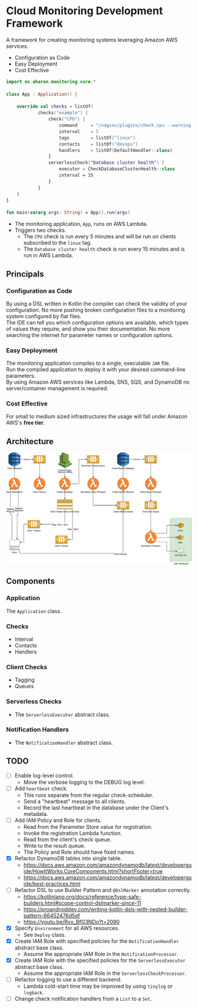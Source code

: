 # Cloud Monitoring Development Framework

A framework for creating monitoring systems leveraging Amazon AWS services.

- Configuration as Code
- Easy Deployment
- Cost Effective

```kotlin
import us.aharon.monitoring.core.*

class App : Application() {

    override val checks = listOf(
            checks("example") {
                check("CPU") {
                    command     = "/nagios/plugins/check_cpu --warning 75 --critical 85"
                    interval    = 5
                    tags        = listOf("linux")
                    contacts    = listOf("devops")
                    handlers    = listOf(DefaultHandler::class)
                } 
                serverlessCheck("Database cluster health") {
                    executor = CheckDatabaseClusterHealth::class
                    interval = 15
                }
            }
    )
}

fun main(vararg args: String) = App().run(args)
```

- The monitoring application, `App`, runs on AWS Lambda.
- Triggers two checks.
    - The `CPU` check is run every 5 minutes and will be run on clients 
    subscribed to the `linux` tag.
    - The `Database cluster health` check is run every 15 minutes and is
    run in AWS Lambda.

## Principals

### Configuration as Code
By using a DSL written in Kotlin the compiler can check the validity of 
your configuration.  No more pushing broken configuration files to a
monitoring system configured by flat files.   
The IDE can tell you which configuration options are available, which 
types of values they require, and show you their documentation.  No more
searching the internet for parameter names or configuration options.

### Easy Deployment
The monitoring application compiles to a single, executable `JAR` file.   
Run the compiled application to deploy it with your desired command-line 
parameters.   
By using Amazon AWS services like Lambda, SNS, SQS, and DynamoDB no 
server/container management is required.

### Cost Effective
For small to medium sized infrastructures the usage will fall under 
Amazon AWS's **free tier**.

## Architecture
![Architecture Diagram](./docs/arch-diagram.png "Architecture Diagram")

## Components
### Application
The `Application` class.

### Checks
- Interval
- Contacts
- Handlers

### Client Checks
- Tagging
- Queues

### Serverless Checks
- The `ServerlessExecutor` abstract class.

### Notification Handlers
- The `NotificationHandler` abstract class.

## TODO
- [ ] Enable log-level control.
    - Move the verbose logging to the DEBUG log level.
- [ ] Add `heartbeat` check.
    - This runs separate from the regular check-scheduler.
    - Send a "heartbeat" message to all clients.
    - Record the last heartbeat in the database under the Client's metadata.
- [ ] Add IAM Policy and Role for clients.
    - Read from the Parameter Store value for registration.
    - Invoke the registration Lambda function.
    - Read from the client's check queue.
    - Write to the result queue.
    - The Policy and Role should have fixed names.
- [x] Refactor DynamoDB tables into single table.
    - https://docs.aws.amazon.com/amazondynamodb/latest/developerguide/HowItWorks.CoreComponents.html?shortFooter=true
    - https://docs.aws.amazon.com/amazondynamodb/latest/developerguide/best-practices.html
- [ ] Refactor DSL to use Builder Pattern and `@DslMarker` annotation correctly.
    - https://kotlinlang.org/docs/reference/type-safe-builders.html#scope-control-dslmarker-since-11
    - https://proandroiddev.com/writing-kotlin-dsls-with-nested-builder-pattern-66452476d5ef
    - https://youtu.be/Rvx_BfG3NDo?t=2090
- [x] Specify `Environment` for all AWS resources.
    - See `Deploy` class.
- [x] Create IAM Role with specified policies for the `NotificationHandler` abstract base class.
    - Assume the appropriate IAM Role in the `NotificationProcessor`.
- [x] Create IAM Role with the specified policies for the `ServerlessExecutor` abstract base class.    
    - Assume the appropriate IAM Role in the `ServerlessCheckProcessor`.
- [ ] Refactor logging to use a different backend.
    - Lambda cold-start time may be improved by using `tinylog` or `logback`.
- [ ] Change check notification handlers from a `List` to a `Set`.

